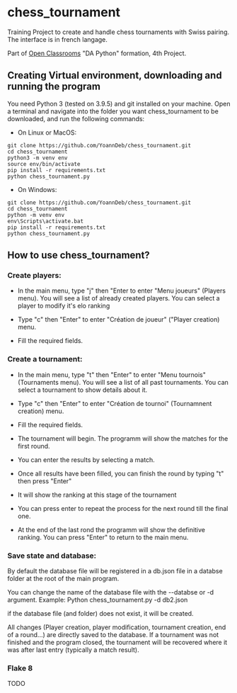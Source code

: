 # chess_tournament

Training Project to create and handle chess tournaments with Swiss pairing.
The interface is in french langage.

Part of [Open Classrooms](/https://openclassrooms.com) "DA Python" formation, 4th Project.

## Creating Virtual environment, downloading and running the program

You need Python 3 (tested on 3.9.5) and git installed on your machine. 
Open a terminal and navigate into the folder you want chess_tournament to be downloaded, and run the following commands:

* On Linux or MacOS:
```
git clone https://github.com/YoannDeb/chess_tournament.git
cd chess_tournament
python3 -m venv env
source env/bin/activate
pip install -r requirements.txt
python chess_tournament.py
```

* On Windows:
```
git clone https://github.com/YoannDeb/chess_tournament.git
cd chess_tournament
python -m venv env
env\Scripts\activate.bat
pip install -r requirements.txt
python chess_tournament.py
```

## How to use chess_tournament?
### Create players:

- In the main menu, type "j" then "Enter to enter "Menu joueurs" (Players menu).
You will see a list of already created players. You can select a player to modify it's elo ranking

- Type "c" then "Enter" to enter "Création de joueur" ("Player creation) menu.

- Fill the required fields.

### Create a tournament:

- In the main menu, type "t" then "Enter" to enter "Menu tournois" (Tournaments menu).
You will see a list of all past tournaments. You can select a tournament to show details about it.

- Type "c" then "Enter" to enter "Création de tournoi" (Tournamnent creation) menu.

- Fill the required fields.

- The tournament will begin. The programm will show the matches for the first round.

- You can enter the results by selecting a match.

- Once all results have been filled, you can finish the round by typing "t" then press "Enter"

- It will show the ranking at this stage of the tournament

- You can press enter to repeat the process for the next round till the final one.

- At the end of the last rond the programm will show the definitive ranking.
You can press "Enter" to return to the main menu.

### Save state and database:
 
By default the database file will be registered in a db.json file in a databse folder at the root of the main program.

You can change the name of the database file with the --databse or -d argument.
Example: Python chess_tournament.py -d db2.json

if the database file (and folder) does not exist, it will be created.

All changes (Player creation, player modification, tournament creation, end of a round...) are directly saved to the database.
If a tournament was not finished and the program closed, the tournament will be recovered where it was after last entry (typically a match result).

### Flake 8
TODO
